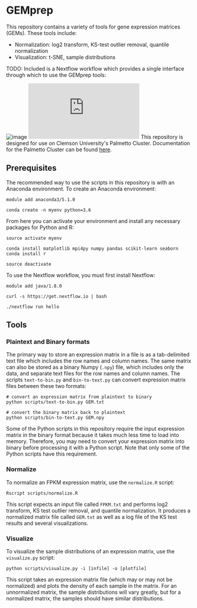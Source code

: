 # GEMprep

This repository contains a variety of tools for gene expression matrices (GEMs). These tools include:

- Normalization: log2 transform, KS-test outlier removal, quantile normalization
- Visualization: t-SNE, sample distributions

TODO: Included is a Nextflow workflow which provides a single interface through which to use the GEMprep tools:

![image](https://user-images.githubusercontent.com/26093060/45060839-c2bfac80-b06f-11e8-8850-90a4bb0f9113.png)
![image](https://github.com/feltus/GEM_PREP/blob/master/workflow_diagram.pdf)
This repository is designed for use on Clemson University's Palmetto Cluster. Documentation for the Palmetto Cluster can be found [here](https://www.palmetto.clemson.edu/palmetto/).

## Prerequisites

The recommended way to use the scripts in this repository is with an Anaconda environment. To create an Anaconda environment:
```
module add anaconda3/5.1.0

conda create -n myenv python=3.6
```

From here you can activate your environment and install any necessary packages for Python and R:
```
source activate myenv

conda install matplotlib mpi4py numpy pandas scikit-learn seaborn
conda install r

source deactivate
```

To use the Nextflow workflow, you must first install Nextflow:
```
module add java/1.8.0

curl -s https://get.nextflow.io | bash

./nextflow run hello
```

## Tools

### Plaintext and Binary formats

The primary way to store an expression matrix in a file is as a tab-delimited text file which includes the row names and column names. The same matrix can also be stored as a binary Numpy (`.npy`) file, which includes only the data, and separate text files for the row names and column names. The scripts `text-to-bin.py` and `bin-to-text.py` can convert expression matrix files between these two formats:
```
# convert an expression matrix from plaintext to binary
python scripts/text-to-bin.py GEM.txt

# convert the binary matrix back to plaintext
python scripts/bin-to-text.py GEM.npy
```

Some of the Python scripts in this repository require the input expression matrix in the binary format because it takes much less time to load into memory. Therefore, you may need to convert your expression matrix into binary before processing it with a Python script. Note that only some of the Python scripts have this requirement.

### Normalize

To normalize an FPKM expression matrix, use the `normalize.R` script:
```
Rscript scripts/normalize.R
```

This script expects an input file called `FPKM.txt` and performs log2 transform, KS test outlier removal, and quantile normalization. It produces a normalized matrix file called `GEM.txt` as well as a log file of the KS test results and several visualizations.

### Visualize

To visualize the sample distributions of an expression matrix, use the `visualize.py` script:
```
python scripts/visualize.py -i [infile] -o [plotfile]
```

This script takes an expression matrix file (which may or may not be normalized) and plots the density of each sample in the matrix. For an unnormalized matrix, the sample distributions will vary greatly, but for a normalized matrix, the samples should have similar distributions.
